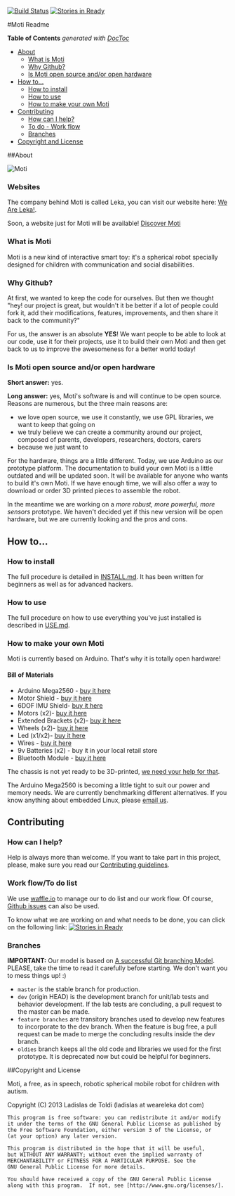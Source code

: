 [![Build Status](https://travis-ci.org/WeAreLeka/moti.svg?branch=dev)](https://travis-ci.org/WeAreLeka/moti)
[![Stories in Ready](https://badge.waffle.io/WeAreLeka/moti.png?label=ready)](http://waffle.io/WeAreLeka/moti) 

#Moti Readme

<!-- START doctoc generated TOC please keep comment here to allow auto update -->
<!-- DON'T EDIT THIS SECTION, INSTEAD RE-RUN doctoc TO UPDATE -->
**Table of Contents**  *generated with [DocToc](http://doctoc.herokuapp.com/)*

- [About](#about)
	- [What is Moti](#what-is-moti)
	- [Why Github?](#why-github)
	- [Is Moti open source and/or open hardware](#is-moti-open-source-andor-open-hardware)
- [How to...](#how-to)
	- [How to install](#how-to-install)
	- [How to use](#how-to-use)
	- [How to make your own Moti](#how-to-make-your-own-moti)
- [Contributing](#contributing)
	- [How can I help?](#how-can-i-help)
	- [To do - Work flow](#to-do---work-flow)
	- [Branches](#branches)
- [Copyright and License](#copyright-and-license)

<!-- END doctoc generated TOC please keep comment here to allow auto update -->

##About

![Moti](https://scontent-b.xx.fbcdn.net/hphotos-prn2/t31.0-8/1978378_640660259359885_9078537445630618389_o.jpg)

### Websites

The company behind Moti is called Leka, you can visit our website here: [We Are Leka!](weareleka.com).

Soon, a website just for Moti will be available! [Discover Moti](discovermoti.com)

### What is Moti

Moti is a new kind of interactive smart toy: it's a spherical robot specially designed for children with communication and social disabilities.

### Why Github?

At first, we wanted to keep the code for ourselves. But then we thought "hey! our project is great, but wouldn't it be better if a lot of people could fork it, add their modifications, features, improvements, and then share it back to the community?"

For us, the answer is an absolute **YES**! We want people to be able to look at our code, use it for their projects, use it to build their own Moti and then get back to us to improve the awesomeness for a better world today!

### Is Moti open source and/or open hardware

**Short answer:** yes.

**Long answer:** yes, Moti's software is and will continue to be open source. Reasons are numerous, but the three main reasons are:

*	we love open source, we use it constantly, we use GPL libraries, we want to keep that going on
*	we truly believe we can create a community around our project, composed of parents, developers, researchers, doctors, carers
*	because we just want to

For the hardware, things are a little different. Today, we use Arduino as our prototype platform. The documentation to build your own Moti is a little outdated and will be updated soon. It will be available for anyone who wants to build it's own Moti. If we have enough time, we will also offer a way to download or order 3D printed pieces to assemble the robot.

In the meantime we are working on a *more robust, more powerful, more sensors* prototype. We haven't decided yet if this new version will be open hardware, but we are currently looking and the pros and cons.

## How to...

### How to install

The full procedure is detailed in [INSTALL.md](./INSTALL.md). It has been written for beginners as well as for advanced hackers.

### How to use

The full procedure on how to use everything you've just installed is described in [USE.md](./USE.md).

### How to make your own Moti

Moti is currently based on Arduino. That's why it is totally open hardware!

#### Bill of Materials

*	Arduino Mega2560 - [buy it here](http://www.dfrobot.com/index.php?route=product/product&filter_name=mega&page=2&product_id=655)
*	Motor Shield - [buy it here](http://www.dfrobot.com/index.php?route=product/product&filter_name=motor%20shield&product_id=69)
*	6DOF IMU Shield- [buy it here](http://www.dfrobot.com/index.php?route=product/product&filter_name=6%20dof&product_id=788)
*	Motors (x2)- [buy it here](http://www.pololu.com/product/2365)
*	Extended Brackets (x2)- [buy it here](http://www.pololu.com/product/989)
*	Wheels (x2)- [buy it here](http://www.pololu.com/product/1087)
*	Led (x1/x2)- [buy it here](http://www.dfrobot.com/index.php?route=product/product&filter_name=rgb%20led&product_id=900)
*	Wires - [buy it here](http://www.dfrobot.com/index.php?route=product/product&filter_name=jumper%20wires&product_id=130)
*	9v Batteries (x2) - buy it in your local retail store
*	Bluetooth Module - [buy it here](http://www.ebay.com/itm/JY-MCU-HC-06-V1-03-Bluetooth-Transeiver-RF-Module-Wireless-Serial-4p-Port-line-/121267662236?pt=LH_DefaultDomain_0&hash=item1c3c1dad9c)

The chassis is not yet ready to be 3D-printed, [we need your help for that](https://github.com/WeAreLeka/moti/issues/55).

The Arduino Mega2560 is becoming a little tight to suit our power and memory needs. We are currently benchmarking different alternatives. If you know anything about embedded Linux, please [email us](dev@weareleka.com).

## Contributing

### How can I help?

Help is always more than welcome. If you want to take part in this project, please, make sure you read our [Contributing guidelines](./CONTRIBUTING.md).

### Work flow/To do list

We use [waffle.io](http://waffle.io/WeAreLeka/moti) to manage our to do list and our work flow. Of course, [Github issues](https://github.com/weareleka/moti/issues?state=open) can also be used.

To know what we are working on and what needs to be done, you can click on the following link: [![Stories in Ready](https://badge.waffle.io/WeAreLeka/moti.png?label=ready)](http://waffle.io/WeAreLeka/moti)

### Branches

**IMPORTANT:** Our model is based on [A successful Git branching Model](http://nvie.com/posts/a-successful-git-branching-model/). PLEASE, take the time to read it carefully before starting. We don't want you to mess things up! :)

*	`master` is the stable branch for production.
*	`dev` (origin HEAD) is the development branch for unit/lab tests and behavior development. If the lab tests are concluding, a pull request to the master can be made.
*	`feature branches` are transitory branches used to develop new features to incorporate to the dev branch. When the feature is bug free, a pull request can be made to merge the concluding results inside the dev branch.
*	`oldies` branch keeps all the old code and libraries we used for the first prototype. It is deprecated now but could be helpful for beginners.

##Copyright and License

Moti, a free, as in speech, robotic spherical mobile robot for children with autism.

Copyright (C) 2013 Ladislas de Toldi (ladislas at weareleka dot com)

	This program is free software: you can redistribute it and/or modify
	it under the terms of the GNU General Public License as published by
	the Free Software Foundation, either version 3 of the License, or
	(at your option) any later version.

	This program is distributed in the hope that it will be useful,
	but WITHOUT ANY WARRANTY; without even the implied warranty of
	MERCHANTABILITY or FITNESS FOR A PARTICULAR PURPOSE. See the
	GNU General Public License for more details.

	You should have received a copy of the GNU General Public License
	along with this program.  If not, see [http://www.gnu.org/licenses/].
